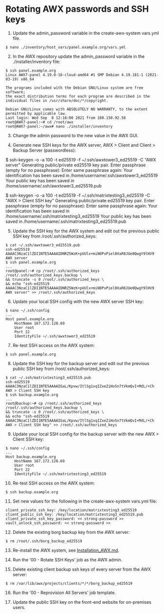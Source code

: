 
# Rotating AWX passwords and SSH keys

1) Update the admin_password variable in the create-awx-system vars.yml file.
```
$ nano ./inventory/host_vars/panel.example.org/vars.yml
```

2) In the AWX repository update the admin_password variable in the ./installer/inventory file:
```
$ ssh panel.example.org
Linux AWX7-panel 4.19.0-16-cloud-amd64 #1 SMP Debian 4.19.181-1 (2021-03-19) x86_64

The programs included with the Debian GNU/Linux system are free software;
the exact distribution terms for each program are described in the
individual files in /usr/share/doc/*/copyright.

Debian GNU/Linux comes with ABSOLUTELY NO WARRANTY, to the extent
permitted by applicable law.
Last login: Wed Sep  8 12:18:00 2021 from 180.150.92.58
root@AWX7-panel:~# cd /root/awx
root@AWX7-panel:~/awx# nano ./installer/inventory
```


3) Change the admin password to the new value in the AWX GUI.


4) Generate new SSH keys for the AWX server, AWX > Client and Client > Backup Server (passwordless):

$ ssh-keygen -o -a 100 -t ed25519 -f ~/.ssh/awxtower3_ed25519 -C "AWX server"
Generating public/private ed25519 key pair.
Enter passphrase (empty for no passphrase): 
Enter same passphrase again: 
Your identification has been saved in /home/username/.ssh/awxtower3_ed25519
Your public key has been saved in /home/username/.ssh/awxtower3_ed25519.pub

$ ssh-keygen -o -a 100 -t ed25519 -f ~/.ssh/matrixtesting3_ed25519 -C "AWX > Client SSH key"
Generating public/private ed25519 key pair.
Enter passphrase (empty for no passphrase): 
Enter same passphrase again: 
Your identification has been saved in /home/username/.ssh/matrixtesting3_ed25519
Your public key has been saved in /home/username/.ssh/matrixtesting3_ed25519.pub


5) Update the SSH key for the AWX system and edit out the previous public SSH key from /root/.ssh/authorized_keys:
```
$ cat ~/.ssh/awxtower3_ed25519.pub
ssh-ed25519 AAAAC3NzaC1lZDI1NTE5AAAAIDNRZ5WzK+pUUlx+miN0PxPiel0XaR8JUe0QwgY9lHV9 AWX server
$ ssh panel.example.org
...
root@panel:~# cp /root/.ssh/authorized_keys /root/.ssh/authorized_keys.backup \
&& truncate -s 0 /root/.ssh/authorized_keys \
&& echo "ssh-ed25519 AAAAC3NzaC1lZDI1NTE5AAAAIDNRZ5WzK+pUUlx+miN0PxPiel0XaR8JUe0QwgY9lHV9 AWX server" >> /root/.ssh/authorized_keys
```


6) Update your local SSH config with the new AWX server SSH key:
```
$ nano ~/.ssh/config
...
Host panel.example.org
    HostName 167.172.128.69
    User root
    Port 22
    IdentityFile ~/.ssh/awxtower3_ed25519
```


7) Re-test SSH access on the AWX system:
```
$ ssh panel.example.org
```


8) Update the SSH key for the backup server and edit out the previous public SSH key from /root/.ssh/authorized_keys:
```
$ cat ~/.ssh/matrixtesting3_ed25519.pub
ssh-ed25519 AAAAC3NzaC1lZDI1NTE5AAAAIGaL/Kpvw/ItlSg1xqIZxeZiHoSn7tVkmQvI+MdL/+Ch AWX > Client SSH key
$ ssh backup.example.org
...
root@backup:~# cp /root/.ssh/authorized_keys /root/.ssh/authorized_keys.backup \
&& truncate -s 0 /root/.ssh/authorized_keys \
&& echo "ssh-ed25519 AAAAC3NzaC1lZDI1NTE5AAAAIGaL/Kpvw/ItlSg1xqIZxeZiHoSn7tVkmQvI+MdL/+Ch AWX > Client SSH key" >> /root/.ssh/authorized_keys
```


9) Update your local SSH config for the backup server with the new AWX > Client SSH key:
```
$ nano ~/.ssh/config
...
Host backup.example.org
    HostName 167.172.128.69
    User root
    Port 22
    IdentityFile ~/.ssh/matrixtesting3_ed25519
```


10) Re-test SSH access on the AWX system:
```
$ ssh backup.example.org
```


11) Set new values for the following in the create-awx-system vars.yml file:
```
client_private_ssh_key: /key/location/matrixtesting3_ed25519
client_public_ssh_key: /key/location/matrixtesting3_ed25519.pub
client_private_ssh_key_password: << strong-password >>
vault_unlock_ssh_password: << strong-password >>
```


12) Delete the existing borg backup key from the AWX server:
```
$ rm /root/.ssh/borg_backup_ed25519
```


13) Re-install the AWX system, see [Installation_AWX.md](https://gitlab.com/GoMatrixHosting/create-awx-system/-/blob/master/docs/Installation_AWX.md). 


14) Run the '00 - Rotate SSH Keys' job as the AWX admin.


15) Delete existing client backup ssh keys of every server from the AWX server:
```
$ rm /var/lib/awx/projects/clients/*/*/borg_backup_ed25519
```


16) Run the '00 - Reprovision All Servers' job template.


17) Update the public SSH key on the front-end website for on-premises users.
